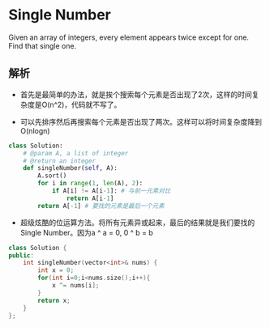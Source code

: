 # Single Number
Given an array of integers, every element appears twice except for one. Find that single one.
## 解析
* 首先是最简单的办法，就是挨个搜索每个元素是否出现了2次，这样的时间复杂度是O(n^2)，代码就不写了。

* 可以先排序然后再搜索每个元素是否出现了两次。这样可以将时间复杂度降到O(nlogn)

```python
class Solution:
    # @param A, a list of integer
    # @return an integer
    def singleNumber(self, A):
        A.sort()
        for i in range(1, len(A), 2):
            if A[i] != A[i-1]: # 与前一元素对比
                return A[i-1]
        return A[-1] # 要找的元素是最后一个元素
```

* 超级炫酷的位运算方法。将所有元素异或起来，最后的结果就是我们要找的Single Number。因为a ^ a = 0, 0 ^ b = b

```c++
class Solution {
public:
    int singleNumber(vector<int>& nums) {
        int x = 0;
        for(int i=0;i<nums.size();i++){
            x ^= nums[i];
        }
        return x;
    }
};
```


